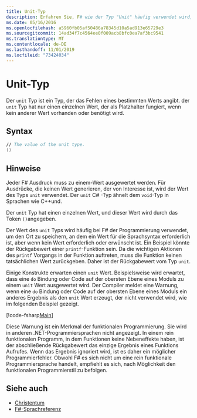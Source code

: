 ```yaml
---
title: Unit-Typ
description: Erfahren Sie, F# wie der Typ "Unit" häufig verwendet wird, um den Speicherort zu speichern, an dem ein Wert für die Sprachsyntax erforderlich ist, wenn kein Wert erforderlich oder erwünscht ist.
ms.date: 05/16/2016
ms.openlocfilehash: a5960fb05af50486a78345d10a5ad913e65729e3
ms.sourcegitcommit: 14ad34f7c4564ee0f009acb8bfc0ea7af3bc9541
ms.translationtype: MT
ms.contentlocale: de-DE
ms.lasthandoff: 11/01/2019
ms.locfileid: "73424034"
---
```

# <a name="unit-type"></a>Unit-Typ

Der `unit` Typ ist ein Typ, der das Fehlen eines bestimmten Werts angibt. der `unit` Typ hat nur einen einzelnen Wert, der als Platzhalter fungiert, wenn kein anderer Wert vorhanden oder benötigt wird.

## <a name="syntax"></a>Syntax

```fsharp
// The value of the unit type.
()
```

## <a name="remarks"></a>Hinweise

Jeder F# Ausdruck muss zu einem-Wert ausgewertet werden. Für Ausdrücke, die keinen Wert generieren, der von Interesse ist, wird der Wert des Typs `unit` verwendet. Der `unit` C# -Typ ähnelt dem `void`-Typ in Sprachen wie C++und.

Der `unit` Typ hat einen einzelnen Wert, und dieser Wert wird durch das Token `()`angegeben.

Der Wert des `unit` Typs wird häufig bei F# der Programmierung verwendet, um den Ort zu speichern, an dem ein Wert für die Sprachsyntax erforderlich ist, aber wenn kein Wert erforderlich oder erwünscht ist. Ein Beispiel könnte der Rückgabewert einer `printf`-Funktion sein. Da die wichtigen Aktionen des `printf` Vorgangs in der Funktion auftreten, muss die Funktion keinen tatsächlichen Wert zurückgeben. Daher ist der Rückgabewert vom Typ `unit`.

Einige Konstrukte erwarten einen `unit` Wert. Beispielsweise wird erwartet, dass eine `do` Bindung oder Code auf der obersten Ebene eines Moduls zu einem `unit` Wert ausgewertet wird. Der Compiler meldet eine Warnung, wenn eine `do` Bindung oder Code auf der obersten Ebene eines Moduls ein anderes Ergebnis als den `unit` Wert erzeugt, der nicht verwendet wird, wie im folgenden Beispiel gezeigt.

[!code-fsharp[Main](~/samples/snippets/fsharp/lang-ref-1/snippet901.fs)]

Diese Warnung ist ein Merkmal der funktionalen Programmierung. Sie wird in anderen .NET-Programmiersprachen nicht angezeigt. In einem rein funktionalen Programm, in dem Funktionen keine Nebeneffekte haben, ist der abschließende Rückgabewert das einzige Ergebnis eines Funktions Aufrufes. Wenn das Ergebnis ignoriert wird, ist es daher ein möglicher Programmierfehler. Obwohl F# es sich nicht um eine rein funktionale Programmiersprache handelt, empfiehlt es sich, nach Möglichkeit den funktionalen Programmierstil zu befolgen.

## <a name="see-also"></a>Siehe auch

- [Christentum](basic-types.md)
- [F#-Sprachreferenz](index.md)
